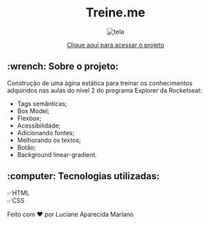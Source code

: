 <h1 align="center">Treine.me </h1>

<p align="center">
<img src="https://user-images.githubusercontent.com/92582446/163576627-9f241256-e9b1-4843-8554-5e7d1358cb75.JPG" alt="tela"/>
</p>

<p align="center"><a href="https://lucianeaparecidamariano.github.io/Treine.me/">Clique aqui para acessar o projeto</a></p>

<h2>:wrench: Sobre o projeto:</h2>
<p>Construção de uma ágina estática para treinar os conhecimentos adquiridos nas aulas do nível 2 do programa Explorer da Rocketseat:</p>

<ul>
 <li>Tags semânticas;</li>
 <li>Box Model;</li>
 <li>Flexbox;</li>
 <li>Acessibilidade;</li>
 <li>Adicionando fontes;</li>
 <li>Melhorando os textos;</li>
 <li>Botão;</li>
 <li>Background linear-gradient.</li>
</ul>

<h2>:computer: Tecnologias utilizadas:</h2>

:white_check_mark:HTML
<br>
:white_check_mark:CSS



Feito com :heart: por Luciane Aparecida Mariano
